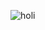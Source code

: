 ![holi](https://user-images.githubusercontent.com/58942038/104355618-38bf6280-550b-11eb-82e7-6af86586d8fd.jpg)



<!--
**Camposgrind/Camposgrind** is a ✨ _special_ ✨ repository because its `README.md` (this file) appears on your GitHub profile.

Here are some ideas to get you started:

- 🔭 I’m currently working on ...
- 🌱 I’m currently learning ...
- 👯 I’m looking to collaborate on ...
- 🤔 I’m looking for help with ...
- 💬 Ask me about ...
- 📫 How to reach me: ...
- 😄 Pronouns: ...
- ⚡ Fun fact: ...
-->
